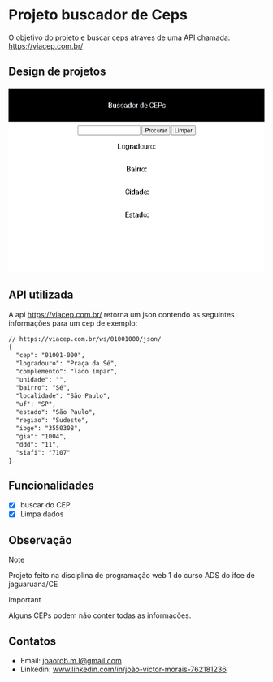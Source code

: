 # Projeto buscador de Ceps
O objetivo do projeto e buscar ceps atraves de uma API chamada: https://viacep.com.br/

## Design de projetos
![alt text](image.png)

## API utilizada
A api  https://viacep.com.br/ retorna um json contendo as seguintes informações para um cep de exemplo:

```
// https://viacep.com.br/ws/01001000/json/
{
  "cep": "01001-000",
  "logradouro": "Praça da Sé",
  "complemento": "lado ímpar",
  "unidade": "",
  "bairro": "Sé",
  "localidade": "São Paulo",
  "uf": "SP",
  "estado": "São Paulo",
  "regiao": "Sudeste",
  "ibge": "3550308",
  "gia": "1004",
  "ddd": "11",
  "siafi": "7107"
}
```
## Funcionalidades
- [x] buscar do CEP
- [x] Limpa dados

## Observação
>[!NOTE]
>Projeto feito na disciplina de programação web 1 do curso ADS do ifce de jaguaruana/CE

>[!IMPORTANT]
>Alguns CEPs podem não conter todas as informações.

## Contatos

- Email: joaorob.m.l@gmail.com
- Linkedin: www.linkedin.com/in/joão-victor-morais-762181236